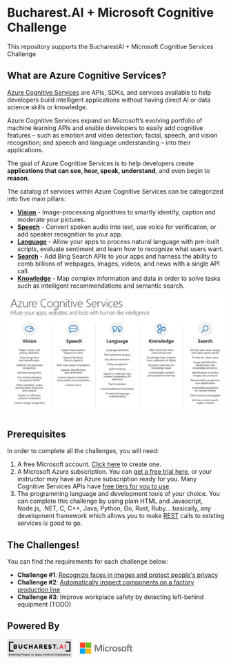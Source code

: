 # Bucharest.AI + Microsoft Cognitive Challenge

This repository supports the BucharestAI + Microsoft Cognitive Services Challenge

## What are Azure Cognitive Services?

[Azure Cognitive Services](https://azure.microsoft.com/en-us/services/cognitive-services/) are APIs, SDKs, and services available to help developers build intelligent applications without having direct AI or data science skills or knowledge.

Azure Cognitive Services expand on Microsoft’s evolving portfolio of machine learning APIs and enable developers to easily add cognitive features – such as emotion and video detection; facial, speech, and vision recognition; and speech and language understanding – into their applications.

The goal of Azure Cognitive Services is to help developers create **applications that can see, hear, speak, understand**, and even begin to **reason**. 

The catalog of services within Azure Cognitive Services can be categorized into five main pillars:

* **[Vision](https://azure.microsoft.com/en-us/services/cognitive-services/directory/vision/)** - Image-processing algorithms to smartly identify, caption and moderate your pictures.
* **[Speech](https://azure.microsoft.com/en-us/services/cognitive-services/directory/speech/)** - Convert spoken audio into text, use voice for verification, or add speaker recognition to your app.
* **[Language](https://azure.microsoft.com/en-us/services/cognitive-services/directory/lang/)** - Allow your apps to process natural language with pre-built scripts, evaluate sentiment and learn how to recognize what users want.
* **[Search](https://azure.microsoft.com/en-us/services/cognitive-services/directory/search/)** - Add Bing Search APIs to your apps and harness the ability to comb billions of webpages, images, videos, and news with a single API call.
* **[Knowledge](https://azure.microsoft.com/en-us/services/cognitive-services/directory/know/)** - Map complex information and data in order to solve tasks such as intelligent recommendations and semantic search.

![Microsoft Cognitive Services](media/cognitive-1.png)

## Prerequisites

In order to complete all the challenges, you will need:

1. A free Microsoft account. [Click here](https://account.microsoft.com/account) to create one.
2. A Microsoft Azure subscription. You can [get a free trial here](https://azure.microsoft.com/en-us/free/), or your instructor may have an Azure subscription ready for you. Many Cognitive Services APIs have [free tiers for you to use](https://azure.microsoft.com/en-us/try/cognitive-services/).
3. The programming language and development tools of your choice. You can complete this challenge by using plain HTML and Javascript, Node.js, .NET, C, C++, Java, Python, Go, Rust, Ruby... basically, any development framework which allows you to make [REST](https://www.restapitutorial.com/) calls to existing services is good to go.

## The Challenges!

You can find the requirements for each challenge below:

* **Challenge #1**: [Recognize faces in images and protect people's privacy](FaceDetection.md)
* **Challenge #2**: [Automatically inspect components on a factory production line](VisualInspection.md)
* **Challenge #3**: Improve workplace safety by detecting left-behind equipment (TODO)

## Powered By

<p float="left">
  <img src="media/bucharestai.png" width="150"/>
  <img src="media/microsoft.png" width="150" />
</p>